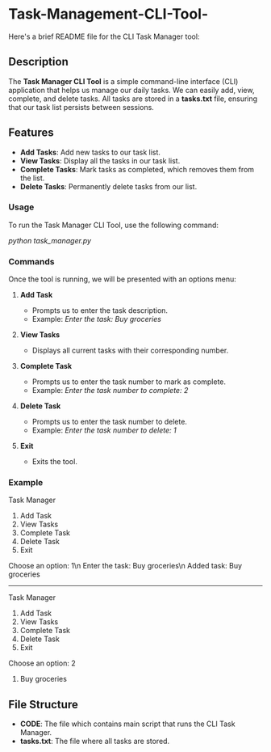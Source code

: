 # Task-Management-CLI-Tool-
Here's a brief README file for the CLI Task Manager tool:

## Description

The **Task Manager CLI Tool** is a simple command-line interface (CLI) application that helps us manage our daily tasks. We can easily add, view, complete, and delete tasks. All tasks are stored in a **tasks.txt** file, ensuring that our task list persists between sessions.

## Features

- **Add Tasks**: Add new tasks to our task list.
- **View Tasks**: Display all the tasks in our task list.
- **Complete Tasks**: Mark tasks as completed, which removes them from the list.
- **Delete Tasks**: Permanently delete tasks from our list.

### Usage

To run the Task Manager CLI Tool, use the following command:

*python task_manager.py*

### Commands

Once the tool is running, we will be presented with an options menu:

1. **Add Task**
   - Prompts us to enter the task description.
   - Example: *Enter the task: Buy groceries*

2. **View Tasks**
   - Displays all current tasks with their corresponding number.

3. **Complete Task**
   - Prompts us to enter the task number to mark as complete.
   - Example: *Enter the task number to complete: 2*

4. **Delete Task**
   - Prompts us to enter the task number to delete.
   - Example: *Enter the task number to delete: 1*

5. **Exit**
   - Exits the tool.

### Example

Task Manager
1. Add Task
2. View Tasks
3. Complete Task
4. Delete Task
5. Exit
   
Choose an option: 1\n
Enter the task: Buy groceries\n
Added task: Buy groceries

-------------------------------------
Task Manager
1. Add Task
2. View Tasks
3. Complete Task
4. Delete Task
5. Exit
   
Choose an option: 2
1. Buy groceries


## File Structure

- **CODE**: The file which contains main script that runs the CLI Task Manager.
- **tasks.txt**: The file where all tasks are stored.

